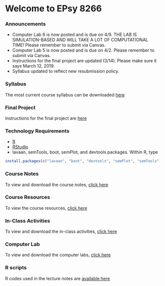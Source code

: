 
# Welcome to EPsy 8266

### Announcements
* Computer Lab 6 is now posted and is due on 4/9. THE LAB IS SIMULATION-BASED AND WILL TAKE A LOT OF COMPUTATIONAL TIME! Please remember to submit via Canvas. 
* Computer Lab 5 is now posted and is due on 4/2. Please remember to submit via Canvas.
* Instructions for the final project are updated (3/14). Please make sure it says March 12, 2019.
* Syllabus updated to reflect new resubmission policy.


### Syllabus
The most current course syllabus can be downloaded [here](https://github.com/cddesja/epsy8266/raw/master/course_materials/epsy8266_syllabus_s2019.pdf)

### Final Project
Instructions for the final project are [here](https://github.com/cddesja/epsy8266/raw/master/course_materials/activities/final_assignment.pdf)

### Technology Requirements
* [R](https://www.r-project.org/)
* [RStudio](https://www.rstudio.com/)
* lavaan, semTools, boot, semPlot, and devtools packages. Within R, type
```r
install.packages(c("lavaan", "boot", "devtools", "semPlot", "semTools"))
```

### Course Notes
To view and download the course notes, [click here](notes.md)

### Course Resources
To view the course resources, [click here](resources.md)

### In-Class Activities
To view and download the in-class activities, [click here](activities.md)

### Computer Lab
To view and download the computer labs, [click here](labs.md)

### R scripts
R codes used in the lecture notes are [available here](scripts.md)



<!-- %You can use the [editor on GitHub](https://github.com/cddesja/epsy8266/edit/master/README.md) to maintain and preview the content for your website in Markdown files.
%
%Whenever you commit to this repository, GitHub Pages will run [Jekyll](https://jekyllrb.com/) to rebuild the pages in your site, from the content in your Markdown files.
%
%### Markdown
%
%Markdown is a lightweight and easy-to-use syntax for styling your writing. It includes conventions for
%
%```markdown
%Syntax highlighted code block
%
%# Header 1
%## Header 2
%### Header 3
%
%- Bulleted
%- List
%
%1. Numbered
%2. List
%
%**Bold** and _Italic_ and `Code` text
%
%[Link](url) and ![Image](src)
%```
%
%For more details see [GitHub Flavored Markdown](https://guides.github.com/features/mastering-markdown/).
%
%### Jekyll Themes
%
%Your Pages site will use the layout and styles from the Jekyll theme you have selected in your [repository settings](https://github.com/cddesja/epsy8266/settings). The name of this theme is saved in the Jekyll `_config.yml` configuration file.
%
%### Support or Contact
%
%Having trouble with Pages? Check out our [documentation](https://help.github.com/categories/github-pages-basics/) or [contact support](https://github.com/contact) and we’ll help you sort it out.
 -->
